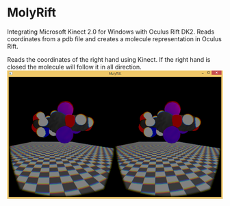 <h1> MolyRift </h1>
Integrating Microsoft Kinect 2.0 for Windows with Oculus Rift DK2.
Reads coordinates from a pdb file and creates a molecule representation in Oculus Rift.

Reads the coordinates of the right hand using Kinect. 
If the right hand is closed the molecule will follow it in all direction.
![Screenshot](https://github.com/Magnusnorrby/MolyRift/blob/master/Images/Screenshot.png)
